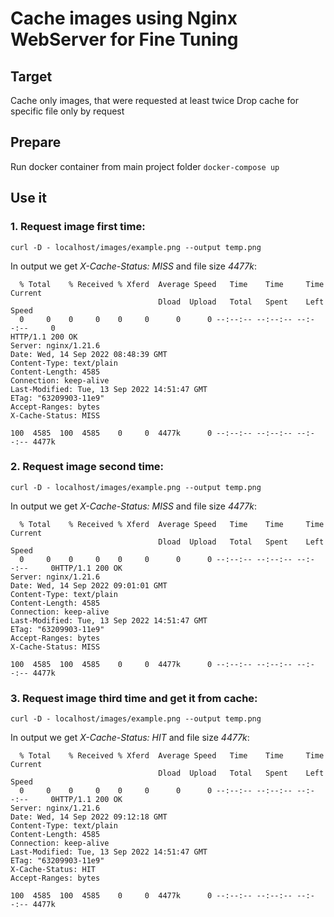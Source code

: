 # Cache images using Nginx WebServer for Fine Tuning 
## Target 
Cache only images, that were requested at least twice 
Drop cache for specific file only by request 
 
## Prepare 
Run docker container from main project folder 
`docker-compose up`

## Use it 
### 1. Request image first time: 
`curl -D - localhost/images/example.png --output temp.png` 
 
In output we get *X-Cache-Status: MISS* and file size *4477k*:
```
  % Total    % Received % Xferd  Average Speed   Time    Time     Time  Current
                                 Dload  Upload   Total   Spent    Left  Speed
  0     0    0     0    0     0      0      0 --:--:-- --:--:-- --:--:--     0
HTTP/1.1 200 OK
Server: nginx/1.21.6
Date: Wed, 14 Sep 2022 08:48:39 GMT
Content-Type: text/plain
Content-Length: 4585
Connection: keep-alive
Last-Modified: Tue, 13 Sep 2022 14:51:47 GMT
ETag: "63209903-11e9"
Accept-Ranges: bytes
X-Cache-Status: MISS

100  4585  100  4585    0     0  4477k      0 --:--:-- --:--:-- --:--:-- 4477k
```
 
### 2. Request image second time: 
`curl -D - localhost/images/example.png --output temp.png` 
 
In output we get *X-Cache-Status: MISS* and file size *4477k*:
```
  % Total    % Received % Xferd  Average Speed   Time    Time     Time  Current
                                 Dload  Upload   Total   Spent    Left  Speed
  0     0    0     0    0     0      0      0 --:--:-- --:--:-- --:--:--     0HTTP/1.1 200 OK
Server: nginx/1.21.6
Date: Wed, 14 Sep 2022 09:01:01 GMT
Content-Type: text/plain
Content-Length: 4585
Connection: keep-alive
Last-Modified: Tue, 13 Sep 2022 14:51:47 GMT
ETag: "63209903-11e9"
Accept-Ranges: bytes
X-Cache-Status: MISS

100  4585  100  4585    0     0  4477k      0 --:--:-- --:--:-- --:--:-- 4477k
```
 
### 3. Request image third time and get it from cache: 
`curl -D - localhost/images/example.png --output temp.png` 

In output we get *X-Cache-Status: HIT* and file size *4477k*:
``` 
  % Total    % Received % Xferd  Average Speed   Time    Time     Time  Current
                                 Dload  Upload   Total   Spent    Left  Speed
  0     0    0     0    0     0      0      0 --:--:-- --:--:-- --:--:--     0HTTP/1.1 200 OK
Server: nginx/1.21.6
Date: Wed, 14 Sep 2022 09:12:18 GMT
Content-Type: text/plain
Content-Length: 4585
Connection: keep-alive
Last-Modified: Tue, 13 Sep 2022 14:51:47 GMT
ETag: "63209903-11e9"
X-Cache-Status: HIT
Accept-Ranges: bytes

100  4585  100  4585    0     0  4477k      0 --:--:-- --:--:-- --:--:-- 4477k
```
